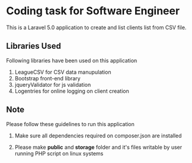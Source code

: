 # Coding task for Software Engineer
This is a Laravel 5.0 application to create and list clients list from CSV file.

## Libraries Used
Following libraries have been used on this application
1. LeagueCSV for CSV data manupulation 
2. Bootstrap front-end library
3. jqueryValidator for js validation
4. Logentries for online logging on client creation

## Note
Please follow these guidelines to run this application

1. Make sure all dependencies required on composer.json are installed

2. Please make **public** and **storage** folder and it's files writable by user running PHP script on linux systems
